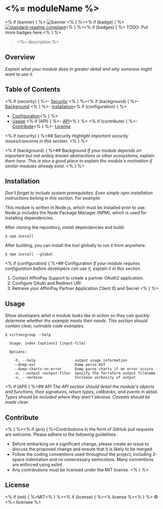 # <%= moduleName %>
<% if (banner) { %>
![banner](<% bannerPath %>)
<% } %><% if (badge) { %>
[![standard-readme compliant](https://img.shields.io/badge/standard--readme-OK-green.svg?style=flat-square)](https://github.com/RichardLitt/standard-readme)<% } %><% if (badges) { %>
TODO: Put more badges here.<% } %>

> <%= description %>

## Overview
_Explain what your module does in greater detail and why someone might want to use it._

## Table of Contents

<% if (security) { %>- [Security](#security)
<% } %><% if (background) { %>- [Background](#background)
<% } %>- [Installation](#installation)<% if (configuration) { %>
- [Configuration](#configuration)<% } %>
- [Usage](#usage)
<% if (API) { %>- [API](#api)<% } %>
<% if (contribute) { %>- [Contribute](#contribute)<% } %>- [License](#license)

<% if (security) { %>## Security
_Highlight important security issues/concerns in this section._
<% } %>

<% if (background) { %>## Background
_If your module depends on important but not widely known abstractions or other ecosystems, explain them here. This is also a good place to explain the module's motivation if similar modules already exist._
<% } %>

## Installation
_Don't forget to include system prerequisites. Even simple npm installation instructions belong in this section. For example:_

This module is written in Node.js, which must be installed prior to use. Node.js includes the Node Package Manager (NPM), which is used for installing dependencies.

After cloning the repository, install dependencies and build:
```
$ npm install
```

After building, you can install the tool globally to run it from anywhere:
```
$ npm install --global
```

<% if (configuration) { %>## Configuration
_If your module requires configuration before developers can use it, explain it in this section._

1. Contact AffiniPay Support to create a partner OAuth2 application.
2. Configure OAuth and Redirect URI
3. Retrieve your AffiniPay Partner Application Client ID and Secret
<% } %>

## Usage
_Show developers what a module looks like in action so they can quickly determine whether the example meets their needs. This section should contain clear, runnable code examples._
```
$ virtsecgroup --help

  Usage: index [options] [input-file]

  Options:

    -h, --help                  output usage information
    --dump-ast                  Dump parse AST
    --dump-charts-on-error      Dump parse charts if an error occurs
    -o, --output <output-file>  Specify the Terraform output filename
    -v, --verbose               Increase verbosity of output
```

<% if (API) { %>## API
_The API section should detail the module's objects and functions, their signatures, return types, callbacks, and events in detail. Types should be included where they aren't obvious. Caveats should be made clear._

## Contribute

<% } %><% if (prs) { %>Contributions in the form of GitHub pull requests are welcome. Please adhere to the following guidelines:
  - Before embarking on a significant change, please create an issue to discuss the proposed change and ensure that it is likely to be merged.
  - Follow the coding conventions used throughout the project, including 2-space indentation and no unnecessary semicolons. Many conventions are enforced using eslint.
  - Any contributions must be licensed under the MIT license.
  <% } %>

## License

<% if (mit) { %>MIT<% } %><% if (license) { %><% license %><% } %> © <%= licensee %>
